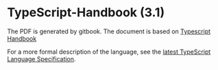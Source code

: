 # TypeScript-Handbook (3.1)

The PDF is generated by gitbook. The document is based on [Typescript Handbook](https://github.com/Microsoft/TypeScript-Handbook)

For a more formal description of the language, see the [latest TypeScript Language Specification](https://github.com/Microsoft/TypeScript/blob/master/doc/spec.md).
